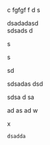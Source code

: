 c fgfgf
f d
s

dsadadasd\
sdsads
d

s

s

sd

sdsadas
dsd

sdsa
d
sa

ad
as
ad
w

x













```
dsadda
```